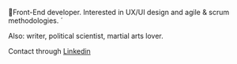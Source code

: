 🌱Front-End developer. Interested in UX/UI design and agile & scrum methodologies. ´

Also: writer, political scientist, martial arts lover.
<br>

Contact through [Linkedin] 
<!-- links -->
[Linkedin]: https://www.linkedin.com/in/mart%C3%ADn-madridejos-b832a4212/



